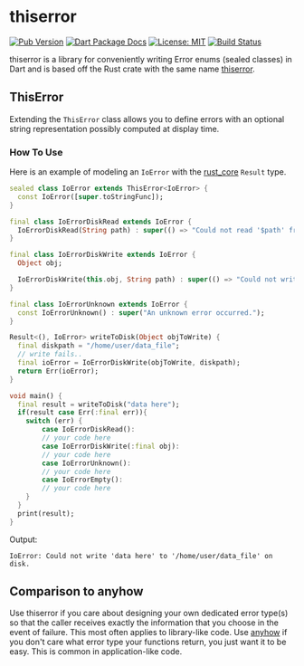 # thiserror
[![Pub Version](https://img.shields.io/pub/v/thiserror.svg)](https://pub.dev/packages/thiserror)
[![Dart Package Docs](https://img.shields.io/badge/documentation-pub.dev-blue.svg)](https://pub.dev/documentation/thiserror/latest/)
[![License: MIT](https://img.shields.io/badge/license-MIT-purple.svg)](https://opensource.org/licenses/MIT)
[![Build Status](https://github.com/mcmah309/thiserror/actions/workflows/dart.yml/badge.svg)](https://github.com/mcmah309/thiserror/actions)

thiserror is a library for conveniently writing Error enums (sealed classes) in Dart and is based off the Rust crate
with the same name [thiserror](https://github.com/dtolnay/thiserror).

## ThisError

Extending the `ThisError` class allows you to define errors with an optional string representation possibly computed at display time. 

### How To Use

Here is an example of modeling an `IoError` with the [rust_core](https://github.com/mcmah309/rust_core) `Result` type.
```dart
sealed class IoError extends ThisError<IoError> {
  const IoError([super.toStringFunc]);
}

final class IoErrorDiskRead extends IoError {
  IoErrorDiskRead(String path) : super(() => "Could not read '$path' from disk.");
}

final class IoErrorDiskWrite extends IoError {
  Object obj;

  IoErrorDiskWrite(this.obj, String path) : super(() => "Could not write '$obj' to '$path' on disk.");
}

final class IoErrorUnknown extends IoError {
  const IoErrorUnknown() : super("An unknown error occurred.");
}

Result<(), IoError> writeToDisk(Object objToWrite) {
  final diskpath = "/home/user/data_file";
  // write fails..
  final ioError = IoErrorDiskWrite(objToWrite, diskpath);
  return Err(ioError);
}

void main() {
  final result = writeToDisk("data here");
  if(result case Err(:final err)){
    switch (err) {
        case IoErrorDiskRead():
        // your code here
        case IoErrorDiskWrite(:final obj):
        // your code here
        case IoErrorUnknown():
        // your code here
        case IoErrorEmpty():
        // your code here
    }
  }
  print(result);
}
```
Output:
```
IoError: Could not write 'data here' to '/home/user/data_file' on disk.
```

## Comparison to anyhow
Use thiserror if you care about designing your own dedicated error type(s) so that the caller receives exactly the information that you choose in the event of failure. This most often applies to library-like code. Use [anyhow](https://pub.dev/packages/anyhow) if you don't care what error type your functions return, you just want it to be easy. This is common in application-like code.